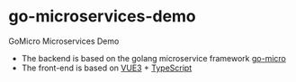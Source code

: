 # go-microservices-demo
GoMicro Microservices Demo

- The backend is based on the golang microservice framework [go-micro](https://github.com/devexps/go-micro/)
- The front-end is based on [VUE3](https://vuejs.org/) + [TypeScript](https://www.typescriptlang.org/)